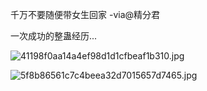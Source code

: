 千万不要随便带女生回家 -via@精分君

一次成功的整蛊经历...

![41198f0aa14a4ef98d1d1cfbeaf1b310.jpg](https://wxlzmt.github.io/cdn1/ext/qw/groups/30066/41198f0aa14a4ef98d1d1cfbeaf1b310.jpg)

![5f8b86561c7c4beea32d7015657d7465.jpg](https://wxlzmt.github.io/cdn1/ext/qw/groups/30066/5f8b86561c7c4beea32d7015657d7465.jpg)
